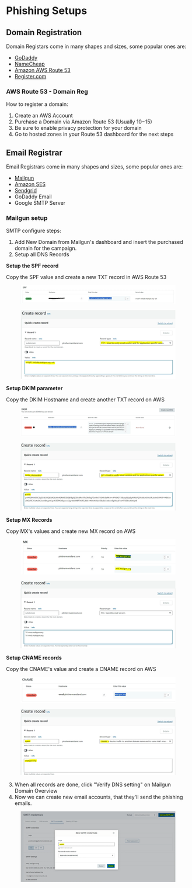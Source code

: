 # Phishing Setups

## Domain Registration

Domain Registars come in many shapes and sizes, some popular ones are:

* [GoDaddy](../../../)
* [NameCheap](https://www.namecheap.com/)
* [Amazon AWS Route 53](https://aws.amazon.com/route53/)
* [Register.com](https://register.com/)



### AWS Route 53 - Domain Reg

How to register a domain:

1. Create an AWS Account
2. Purchase a Domain via Amazon Route 53 (Usually $10-$15)
3. Be sure to enable privacy protection for your domain
4. Go to hosted zones in your Route 53 dashboard for the next steps



## Email Registrar

Email Registrars come in many shapes and sizes, some popular ones are:

* [Mailgun](https://www.mailgun.com/)
* [Amazon SES](https://aws.amazon.com/it/ses/)
* [Sendgrid](https://sendgrid.com/en-us)
* GoDaddy Email
* Google SMTP Server



### Mailgun setup

SMTP configure steps:

1. Add New Domain from Mailgun's dashboard and insert the purchased domain for the campaign.
2. Setup all DNS Records

**Setup the SPF record**

Copy the SPF value and create a new TXT record in AWS Route 53

<figure><img src="../../../.gitbook/assets/image (4) (1) (1).png" alt=""><figcaption></figcaption></figure>

<figure><img src="../../../.gitbook/assets/image (5) (1) (1).png" alt=""><figcaption></figcaption></figure>

**Setup DKIM parameter**

Copy the DKIM Hostname and create another TXT record on AWS

<figure><img src="../../../.gitbook/assets/image (6) (1) (1).png" alt=""><figcaption></figcaption></figure>

<figure><img src="../../../.gitbook/assets/image (7) (1) (1).png" alt=""><figcaption></figcaption></figure>



**Setup MX Records**

Copy MX's values and create new MX record on AWS

<figure><img src="../../../.gitbook/assets/image (8) (1) (1).png" alt=""><figcaption></figcaption></figure>

<figure><img src="../../../.gitbook/assets/image (9) (1) (1).png" alt=""><figcaption></figcaption></figure>



**Setup CNAME records**

Copy the CNAME's value and create a CNAME record on AWS

<figure><img src="../../../.gitbook/assets/image (10) (1).png" alt=""><figcaption></figcaption></figure>

<figure><img src="../../../.gitbook/assets/image (11) (1).png" alt=""><figcaption></figcaption></figure>



3. When all records are done, click "Verify DNS setting" on Mailgun Domain Overview
4. Now we can create new email accounts, that they'll send the phishing emails.

<figure><img src="../../../.gitbook/assets/image (12) (1).png" alt=""><figcaption></figcaption></figure>

